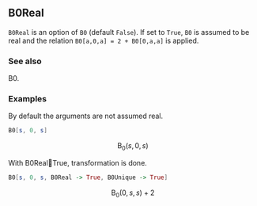 ##  B0Real 

`B0Real` is an option of `B0` (default `False`). If set to `True`, `B0` is assumed to be real and the relation `B0[a,0,a] = 2 + B0[0,a,a]` is applied.

###  See also 

B0.

###  Examples 

By default the arguments are not assumed real.

```mathematica
B0[s, 0, s]
```

$$\text{B}_0(s,0,s)$$

With B0RealTrue, transformation is done.

```mathematica
B0[s, 0, s, B0Real -> True, B0Unique -> True]
```

$$\text{B}_0(0,s,s)+2$$